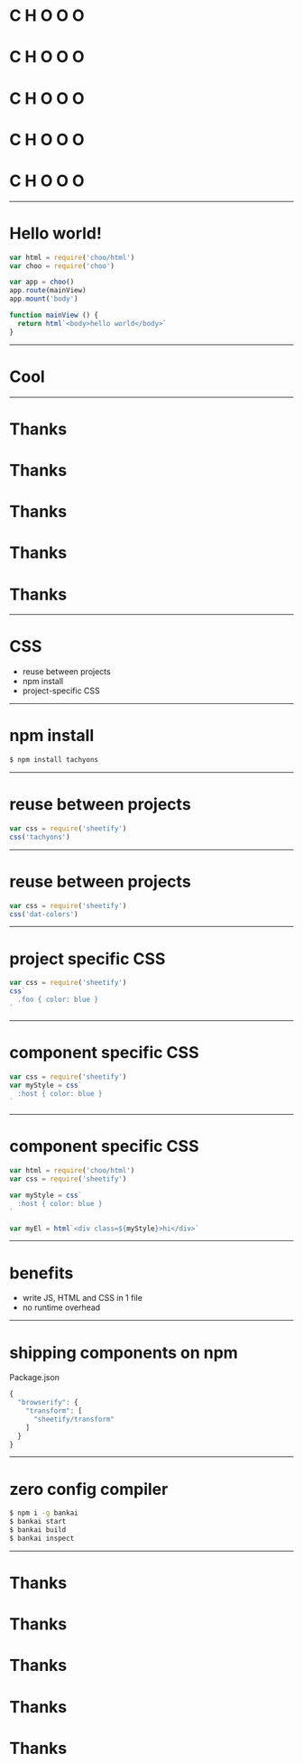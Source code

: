 # C H O O O
# C H O O O
# C H O O O
# C H O O O
# C H O O O

---

# Hello world!

```js
var html = require('choo/html')
var choo = require('choo')

var app = choo()
app.route(mainView)
app.mount('body')

function mainView () {
  return html`<body>hello world</body>`
}
```

---

# Cool

---

# Thanks
# Thanks
# Thanks
# Thanks
# Thanks

---

# CSS

- reuse between projects
- npm install
- project-specific CSS

---
# npm install
```sh
$ npm install tachyons
```

---

# reuse between projects

```js
var css = require('sheetify')
css('tachyons')
```

---

# reuse between projects

```js
var css = require('sheetify')
css('dat-colors')
```

---

# project specific CSS
```js
var css = require('sheetify')
css`
  .foo { color: blue }
`
```

---

# component specific CSS
```js
var css = require('sheetify')
var myStyle = css`
  :host { color: blue }
`
```

---

# component specific CSS
```js
var html = require('choo/html')
var css = require('sheetify')

var myStyle = css`
  :host { color: blue }
`

var myEl = html`<div class=${myStyle}>hi</div>`
```

---

# benefits

- write JS, HTML and CSS in 1 file
- no runtime overhead

---

# shipping components on npm

Package.json
```js
{
  "browserify": {
    "transform": [
      "sheetify/transform"
    ]
  }
}
```

---

# zero config compiler
```sh
$ npm i -g bankai
$ bankai start
$ bankai build
$ bankai inspect
```

---

# Thanks
# Thanks
# Thanks
# Thanks
# Thanks

